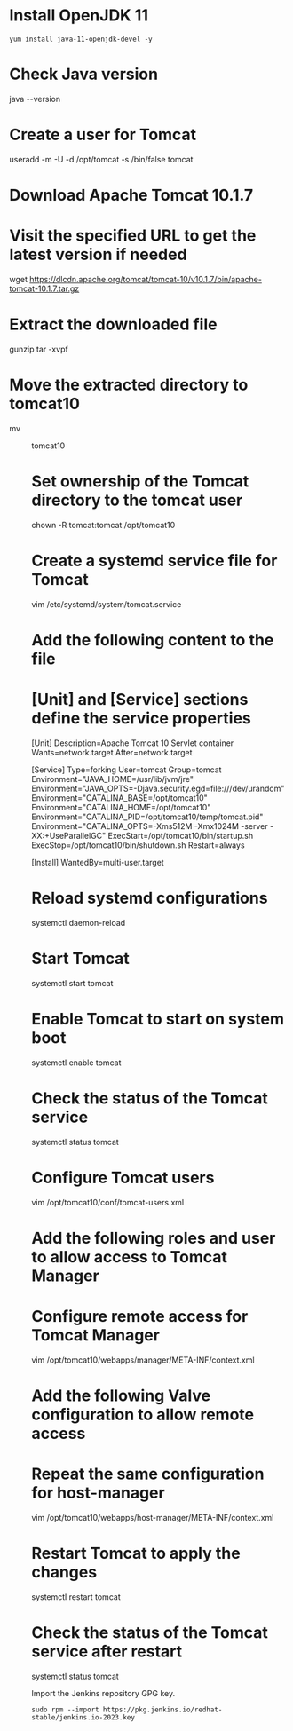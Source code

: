 
# Install OpenJDK 11
```
yum install java-11-openjdk-devel -y
```

# Check Java version
java --version

# Create a user for Tomcat
useradd -m -U -d /opt/tomcat -s /bin/false tomcat

# Download Apache Tomcat 10.1.7
# Visit the specified URL to get the latest version if needed
wget https://dlcdn.apache.org/tomcat/tomcat-10/v10.1.7/bin/apache-tomcat-10.1.7.tar.gz

# Extract the downloaded file
gunzip <FileName>
tar -xvpf <FileName>

# Move the extracted directory to tomcat10
mv <Dir name> tomcat10

# Set ownership of the Tomcat directory to the tomcat user
chown -R tomcat:tomcat /opt/tomcat10

# Create a systemd service file for Tomcat
vim /etc/systemd/system/tomcat.service

# Add the following content to the file
# [Unit] and [Service] sections define the service properties
[Unit]
Description=Apache Tomcat 10 Servlet container
Wants=network.target
After=network.target

[Service]
Type=forking
User=tomcat
Group=tomcat
Environment="JAVA_HOME=/usr/lib/jvm/jre"
Environment="JAVA_OPTS=-Djava.security.egd=file:///dev/urandom"
Environment="CATALINA_BASE=/opt/tomcat10"
Environment="CATALINA_HOME=/opt/tomcat10"
Environment="CATALINA_PID=/opt/tomcat10/temp/tomcat.pid"
Environment="CATALINA_OPTS=-Xms512M -Xmx1024M -server -XX:+UseParallelGC"
ExecStart=/opt/tomcat10/bin/startup.sh
ExecStop=/opt/tomcat10/bin/shutdown.sh
Restart=always

[Install]
WantedBy=multi-user.target

# Reload systemd configurations
systemctl daemon-reload

# Start Tomcat
systemctl start tomcat

# Enable Tomcat to start on system boot
systemctl enable tomcat

# Check the status of the Tomcat service
systemctl status tomcat

# Configure Tomcat users
vim /opt/tomcat10/conf/tomcat-users.xml

# Add the following roles and user to allow access to Tomcat Manager
<role rolename="manager-gui"/>
<role rolename="manager-script"/>
<role rolename="manager-jmx"/>
<role rolename="manager-status"/>
<user username="tomcat" password="tomcat" roles="manager-gui, manager-script, manager-jmx, manager-status"/>

# Configure remote access for Tomcat Manager
vim /opt/tomcat10/webapps/manager/META-INF/context.xml

# Add the following Valve configuration to allow remote access
<Valve className="org.apache.catalina.valves.RemoteAddrValve"
         allow="127\.\d+\.\d+\.\d+|::1|0:0:0:0:0:0:0:1" />

# Repeat the same configuration for host-manager
vim /opt/tomcat10/webapps/host-manager/META-INF/context.xml
<Valve className="org.apache.catalina.valves.RemoteAddrValve"
         allow="127\.\d+\.\d+\.\d+|::1|0:0:0:0:0:0:0:1" />

# Restart Tomcat to apply the changes
systemctl restart tomcat

# Check the status of the Tomcat service after restart
systemctl status tomcat




Import the Jenkins repository GPG key.
```
sudo rpm --import https://pkg.jenkins.io/redhat-stable/jenkins.io-2023.key
```
